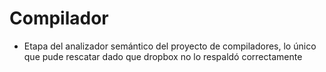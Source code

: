 # Compilador
+ Etapa del analizador semántico del proyecto de compiladores, lo único que pude rescatar dado que dropbox no lo respaldó correctamente
